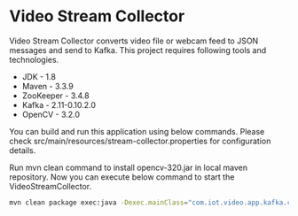 # Video Stream Collector
Video Stream Collector converts video file or webcam feed to JSON messages and send to Kafka. This project requires following tools and technologies.

- JDK - 1.8
- Maven - 3.3.9
- ZooKeeper - 3.4.8
- Kafka - 2.11-0.10.2.0
- OpenCV - 3.2.0

You can build and run this application using below commands. Please check src/main/resources/stream-collector.properties for configuration details.

Run mvn clean command to install opencv-320.jar in local maven repository. Now you can execute below command to start the VideoStreamCollector.

```sh
mvn clean package exec:java -Dexec.mainClass="com.iot.video.app.kafka.collector.VideoStreamCollector"
```
